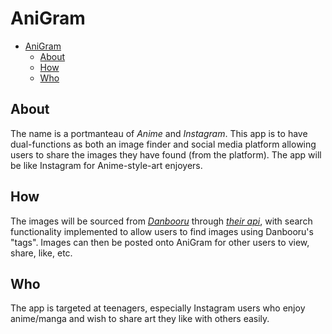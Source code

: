# AniGram
- [AniGram](#anigram)
	- [About](#about)
	- [How](#how)
	- [Who](#who)
## About
The name is a portmanteau of *Anime* and *Instagram*. This app is to have dual-functions as both an image finder and social media platform allowing users to share the images they have found (from the platform). The app will be like Instagram for Anime-style-art enjoyers.
## How
The images will be sourced from [*Danbooru*](https://danbooru.donmai.us/) through [*their api*](https://danbooru.donmai.us/wiki_pages/help:api), with search functionality implemented to allow users to find images using Danbooru's "tags". Images can then be posted onto AniGram for other users to view, share, like, etc.
## Who
The app is targeted at teenagers, especially Instagram users who enjoy anime/manga and wish to share art they like with others easily.